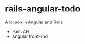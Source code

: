 rails-angular-todo
==================
A lesson in Angular and Rails
- Rails API
- Angular front-end
